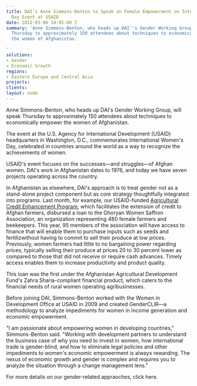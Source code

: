 ```yaml
---
title: DAI’s Anne Simmons-Benton to Speak on Female Empowerment on International Women’s
  Day Event at USAID
date: 2012-03-06 18:05:00 Z
summary: 'Anne Simmons-Benton, who heads up DAI''s Gender Working Group, will speak
  Thursday to approximately 150 attendees about techniques to economically empower
  the women of Afghanistan.

'
solutions:
- Gender
- Economic Growth
regions:
- Eastern Europe and Central Asia
projects: 
clients: 
layout: node
---
```


Anne Simmons-Benton, who heads up DAI's Gender Working Group, will speak Thursday to approximately 150 attendees about techniques to economically empower the women of Afghanistan.

The event at the U.S. Agency for International Development (USAID) headquarters in Washington, D.C., commemorates International Women's Day, celebrated in countries around the world as a way to recognize the achievements of women.

USAID's event focuses on the successes—and struggles—of Afghan women. DAI's work in Afghanistan dates to 1976, and today we have seven projects operating across the country.

In Afghanistan as elsewhere, DAI's approach is to treat gender not as a stand-alone project component but as core strategy thoughtfully integrated into programs. Last month, for example, our USAID-funded [Agricultural Credit Enhancement Program][1], which facilitates the extension of credit to Afghan farmers, disbursed a loan to the Ghoryan Women Saffron Association, an organization representing 480 female farmers and beekeepers. This year, 95 members of the association will have access to finance that will enable them to purchase inputs such as seeds and fertilizwithout having to commit to sell their produce at low prices. Previously, women farmers had little to no bargaining power regarding prices, typically selling their produce at prices 20 to 30 percent lower as compared to those that did not receive or require cash advances. Timely access enables them to increase productivity and product quality.

This loan was the first under the Afghanistan Agricultural Development Fund's Zahra Sharia-compliant financial product, which caters to the financial needs of rural women operating agribusinesses.

Before joining DAI, Simmons-Benton worked with the Women in Development Office at USAID in 2009 and created GenderCLIR—a methodology to analyze impediments for women in income generation and economic empowerment.

"I am passionate about empowering women in developing countries," Simmons-Benton said. "Working with development partners to understand the business case of why you need to invest in women, how international trade is gender-blind, and how to eliminate legal policies and other impediments to women's economic empowerment is always rewarding. The nexus of economic growth and gender is complex and requires you to analyze the situation through a change management lens."

For more details on our gender-related appraoches, click here.

[1]: /our-work/projects/afghanistan-agricultural-credit-enhancement-program-i-ii-ace
